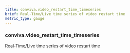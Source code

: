 ```yaml
---
title: conviva.video_restart_time_timeseries
brief: Real-Time/Live time series of video restart time
metric_type: gauge
---
```

### conviva.video_restart_time_timeseries

Real-Time/Live time series of video restart time